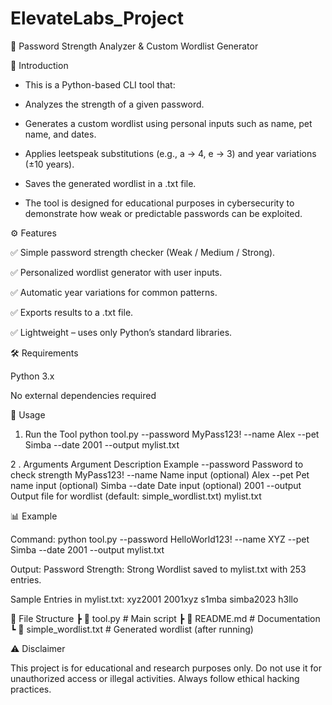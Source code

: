 # ElevateLabs_Project

🔐 Password Strength Analyzer & Custom Wordlist Generator

📌 Introduction

- This is a Python-based CLI tool that:

- Analyzes the strength of a given password.

- Generates a custom wordlist using personal inputs such as name, pet name, and dates.

- Applies leetspeak substitutions (e.g., a → 4, e → 3) and year variations (±10 years).

- Saves the generated wordlist in a .txt file.

- The tool is designed for educational purposes in cybersecurity to demonstrate how weak or predictable passwords can be exploited.

⚙️ Features

✅ Simple password strength checker (Weak / Medium / Strong).

✅ Personalized wordlist generator with user inputs.

✅ Automatic year variations for common patterns.

✅ Exports results to a .txt file.

✅ Lightweight – uses only Python’s standard libraries.

🛠️ Requirements

Python 3.x

No external dependencies required

🚀 Usage

1. Run the Tool
python tool.py --password MyPass123! --name Alex --pet Simba --date 2001 --output mylist.txt

2 . Arguments
Argument	Description	Example
--password	Password to check strength	MyPass123!
--name	Name input (optional)	Alex
--pet	Pet name input (optional)	Simba
--date	Date input (optional)	2001
--output	Output file for wordlist (default: simple_wordlist.txt)	mylist.txt

📊 Example

Command:
python tool.py --password HelloWorld123! --name XYZ --pet Simba --date 2001 --output mylist.txt

Output:
Password Strength: Strong
Wordlist saved to mylist.txt with 253 entries.

Sample Entries in mylist.txt:
xyz2001
2001xyz
s1mba
simba2023
h3llo

📂 File Structure
 ┣ 📜 tool.py            # Main script
 ┣ 📜 README.md          # Documentation
 ┗ 📜 simple_wordlist.txt # Generated wordlist (after running)

⚠️ Disclaimer

This project is for educational and research purposes only. Do not use it for unauthorized access or illegal activities. Always follow ethical hacking practices.
